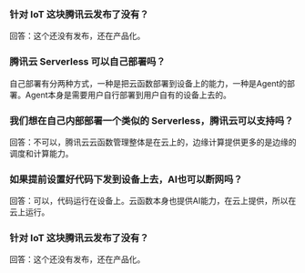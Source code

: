 ### 针对 IoT 这块腾讯云发布了没有？
回答：这个还没有发布，还在产品化。

### 腾讯云 Serverless 可以自己部署吗？
自己部署有分两种方式，一种是把云函数部署到设备上的能力，一种是Agent的部署。Agent本身是需要用户自行部署到用户自有的设备上去的。

### 我们想在自己内部部署一个类似的 Serverless，腾讯云可以支持吗？
回答：不可以，腾讯云云函数管理整体是在云上的，边缘计算提供更多的是边缘的调度和计算能力。

### 如果提前设置好代码下发到设备上去，AI也可以断网吗？
回答：可以，代码运行在设备上。云函数本身也提供AI能力，在云上提供，所以在云上运行。

### 针对 IoT 这块腾讯云发布了没有？
回答：这个还没有发布，还在产品化。

 

